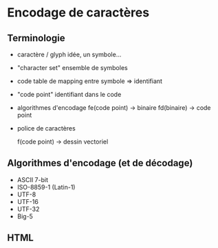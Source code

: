# Encodage de caractères

## Terminologie

- caractère / glyph
  idée, un symbole...

- "character set"
  ensemble de symboles

- code
  table de mapping entre
    symbole => identifiant

- "code point"
  identifiant dans le code

- algorithmes d'encodage
  fe(code point) -> binaire
  fd(binaire) -> code point

- police de caractères

    f(code point) -> dessin vectoriel

## Algorithmes d'encodage (et de décodage)

- ASCII 7-bit
- ISO-8859-1 (Latin-1)
- UTF-8
- UTF-16
- UTF-32
- Big-5

## HTML

